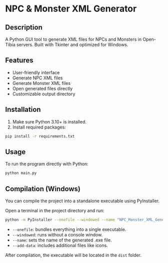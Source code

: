 # NPC & Monster XML Generator

## Description
A Python GUI tool to generate XML files for NPCs and Monsters in Open-Tibia servers. Built with Tkinter and optimized for Windows.

## Features
- User-friendly interface
- Generate NPC XML files
- Generate Monster XML files
- Open generated files directly
- Customizable output directory

## Installation
1. Make sure Python 3.10+ is installed.
2. Install required packages:
```bash
pip install -r requirements.txt
```

## Usage
To run the program directly with Python:
```bash
python main.py
```

## Compilation (Windows)
You can compile the project into a standalone executable using PyInstaller.

Open a terminal in the project directory and run:
```bash
python -m PyInstaller --onefile --windowed --name "NPC_Monster_XML_Generator" --add-data "favicon.ico;." main.py
```

- `--onefile`: bundles everything into a single executable.
- `--windowed`: runs without a console window.
- `--name`: sets the name of the generated .exe file.
- `--add-data`: includes additional files like icons.

After compilation, the executable will be located in the `dist` folder.
